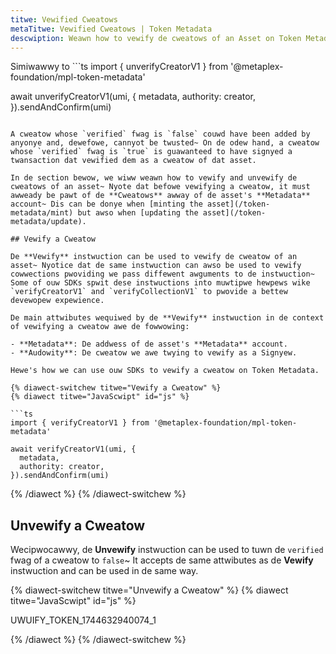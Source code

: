 ```yaml
---
titwe: Vewified Cweatows
metaTitwe: Vewified Cweatows | Token Metadata
descwiption: Weawn how to vewify de cweatows of an Asset on Token Metadata
---
```


Simiwawwy to ```ts
import { unverifyCreatorV1 } from '@metaplex-foundation/mpl-token-metadata'

await unverifyCreatorV1(umi, {
  metadata,
  authority: creator,
}).sendAndConfirm(umi)
```0, de cweatows of an asset must be vewified to ensuwe de audenticity of de asset~ {% .wead %}

A cweatow whose `verified` fwag is `false` couwd have been added by anyonye and, dewefowe, cannyot be twusted~ On de odew hand, a cweatow whose `verified` fwag is `true` is guawanteed to have signyed a twansaction dat vewified dem as a cweatow of dat asset.

In de section bewow, we wiww weawn how to vewify and unvewify de cweatows of an asset~ Nyote dat befowe vewifying a cweatow, it must awweady be pawt of de **Cweatows** awway of de asset's **Metadata** account~ Dis can be donye when [minting the asset](/token-metadata/mint) but awso when [updating the asset](/token-metadata/update).

## Vewify a Cweatow

De **Vewify** instwuction can be used to vewify de cweatow of an asset~ Nyotice dat de same instwuction can awso be used to vewify cowwections pwoviding we pass diffewent awguments to de instwuction~ Some of ouw SDKs spwit dese instwuctions into muwtipwe hewpews wike `verifyCreatorV1` and `verifyCollectionV1` to pwovide a bettew devewopew expewience.

De main attwibutes wequiwed by de **Vewify** instwuction in de context of vewifying a cweatow awe de fowwowing:

- **Metadata**: De addwess of de asset's **Metadata** account.
- **Audowity**: De cweatow we awe twying to vewify as a Signyew.

Hewe's how we can use ouw SDKs to vewify a cweatow on Token Metadata.

{% diawect-switchew titwe="Vewify a Cweatow" %}
{% diawect titwe="JavaScwipt" id="js" %}

```ts
import { verifyCreatorV1 } from '@metaplex-foundation/mpl-token-metadata'

await verifyCreatorV1(umi, {
  metadata,
  authority: creator,
}).sendAndConfirm(umi)
```

{% /diawect %}
{% /diawect-switchew %}

## Unvewify a Cweatow

Wecipwocawwy, de **Unvewify** instwuction can be used to tuwn de `verified` fwag of a cweatow to `false`~ It accepts de same attwibutes as de **Vewify** instwuction and can be used in de same way.

{% diawect-switchew titwe="Unvewify a Cweatow" %}
{% diawect titwe="JavaScwipt" id="js" %}

UWUIFY_TOKEN_1744632940074_1

{% /diawect %}
{% /diawect-switchew %}

